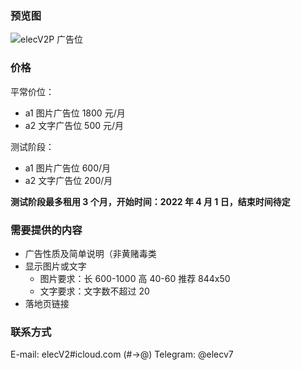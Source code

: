 ### 预览图

![elecV2P 广告位](https://raw.githubusercontent.com/elecV2/elecV2P-dei/master/information/res/sponsors_overview.png)

### 价格

平常价位：

- a1 图片广告位 1800 元/月
- a2 文字广告位  500 元/月

测试阶段：

- a1 图片广告位 600/月
- a2 文字广告位 200/月

**测试阶段最多租用 3 个月，开始时间：2022 年 4 月 1 日，结束时间待定**

### 需要提供的内容

- 广告性质及简单说明（非黄赌毒类
- 显示图片或文字
  - 图片要求：长 600-1000 高 40-60  推荐 844x50
  - 文字要求：文字数不超过 20
- 落地页链接

### 联系方式

E-mail: elecV2#icloud.com (#->@)
Telegram: @elecv7